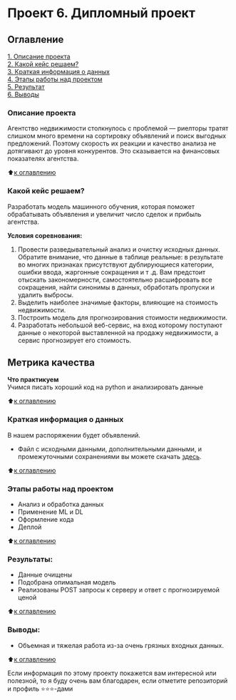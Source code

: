 # Проект 6. Дипломный проект

## Оглавление  
[1. Описание проекта](/project_6/README.md#Описание-проекта)  
[2. Какой кейс решаем?](/project_6/README.md#Какой-кейс-решаем)  
[3. Краткая информация о данных](/project_6/README.md#Краткая-информация-о-данных)  
[4. Этапы работы над проектом](/project_6/README.md#Этапы-работы-над-проектом)  
[5. Результат](/project_6/README.md.md#Результат)    
[6. Выводы](/project_6/README.md.md#Выводы) 

### Описание проекта    
Агентство недвижимости столкнулось с проблемой — риелторы тратят слишком много времени на сортировку объявлений и поиск выгодных предложений. Поэтому скорость их реакции и качество анализа не дотягивают до уровня конкурентов. Это сказывается на финансовых показателях агентства.

:arrow_up:[к оглавлению](/project_6/README.md#Оглавление)


### Какой кейс решаем?    
Разработать модель машинного обучения, которая поможет обрабатывать объявления и увеличит число сделок и прибыль агентства.

**Условия соревнования:**  
1. Провести разведывательный анализ и очистку исходных данных. Обратите внимание, что данные в таблице реальные: в результате во многих признаках присутствуют дублирующиеся категории, ошибки ввода, жаргонные сокращения и т .д. Вам предстоит отыскать закономерности, самостоятельно расшифровать все сокращения, найти синонимы в данных, обработать пропуски и удалить выбросы.
2. Выделить наиболее значимые факторы, влияющие на стоимость недвижимости.
3. Построить модель для прогнозирования стоимости недвижимости.
4. Разработать небольшой веб-сервис, на вход которому поступают данные о некоторой выставленной на продажу недвижимости, а сервис прогнозирует его стоимость.

**Метрика качества**     
-

**Что практикуем**     
Учимся писать хороший код на python и анализировать данные

:arrow_up:[к оглавлению](/project_6/README.md#Оглавление)

### Краткая информация о данных
В нашем распоряжении будет объявлений.

- Файл с исходными данными, дополнительными данными, и промежуточными сохранениями вы можете скачать [здесь](https://drive.google.com/drive/folders/19lsntdm45cfsXRNfLZzrqbAgrqNuSj2m?usp=sharing).

:arrow_up:[к оглавлению](/project_6/README.md#Оглавление)

### Этапы работы над проектом  
- Анализ и обработка данных
- Применение ML и DL
- Оформление кода
- Деплой

:arrow_up:[к оглавлению](/project_6/README.md#Оглавление)


### Результаты:  
- Данные очищены
- Подобрана опимальная модель
- Реализованы POST запросы к серверу и ответ с прогнозируемой ценой

:arrow_up:[к оглавлению](/project_6/README.md#Оглавление)


### Выводы:  
- Объемная и тяжелая работа из-за очень грязных входных данных. 

:arrow_up:[к оглавлению](/project_6/README.md#Оглавление)


Если информация по этому проекту покажется вам интересной или полезной, то я буду очень вам благодарен, если отметите репозиторий и профиль ⭐️⭐️⭐️-дами
